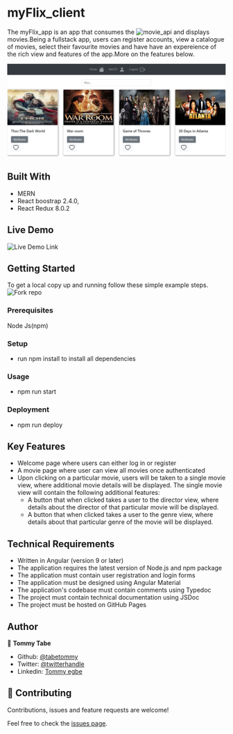 # myFlix_client

The myFlix_app is an app that consumes the ![movie_api](https://github.com/tabetommy/movie_api) and displays movies.Being a fullstack app, users can register accounts, view a catalogue of movies, select their favourite movies and have have an expereience of the rich view and features of the app.More on the features below.

![screenshot](./screenshot.jpg)

## Built With

- MERN
- React boostrap 2.4.0,
- React Redux 8.0.2

## Live Demo

![Live Demo Link](https://tabetommy.github.io/myFlix_client/)

## Getting Started

To get a local copy up and running follow these simple example steps.
![Fork repo](https://docs.github.com/en/get-started/quickstart/fork-a-repo)

### Prerequisites

Node Js(npm)

### Setup

- run npm install to install all dependencies

### Usage

- npm run start

### Deployment

- npm run deploy

## Key Features

- Welcome page where users can either log in or register
- A movie page where user can view all movies once authenticated
- Upon clicking on a particular movie, users will be taken to a single movie view, where
  additional movie details will be displayed. The single movie view will contain the following
  additional features:
  - A button that when clicked takes a user to the director view, where details about the
    director of that particular movie will be displayed.
  - A button that when clicked takes a user to the genre view, where details about that
    particular genre of the movie will be displayed.

## Technical Requirements

- Written in Angular (version 9 or later)
- The application requires the latest version of Node.js and npm package
- The application must contain user registration and login forms
- The application must be designed using Angular Material
- The application's codebase must contain comments using Typedoc
- The project must contain technical documentation using JSDoc
- The project must be hosted on GitHub Pages

## Author

👤 **Tommy Tabe**

- Github: [@tabetommy](https://github.com/tabetommy)
- Twitter: [@twitterhandle](https://twitter.com/twitterhandle)
- Linkedin: [Tommy egbe](https://www.linkedin.com/in/tommy-egbe-304464116/)

## 🤝 Contributing

Contributions, issues and feature requests are welcome!

Feel free to check the [issues page](issues/).
